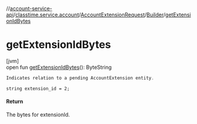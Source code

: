 //[account-service-api](../../../../index.md)/[classtime.service.account](../../index.md)/[AccountExtensionRequest](../index.md)/[Builder](index.md)/[getExtensionIdBytes](get-extension-id-bytes.md)

# getExtensionIdBytes

[jvm]\
open fun [getExtensionIdBytes](get-extension-id-bytes.md)(): ByteString

```kotlin
Indicates relation to a pending AccountExtension entity. 

```
`string extension_id = 2;`

#### Return

The bytes for extensionId.
